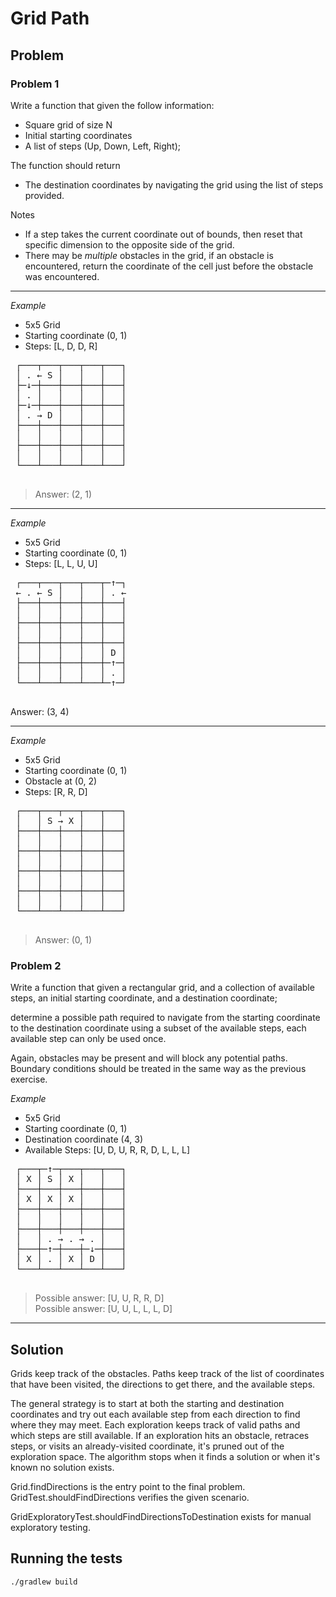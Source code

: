 # Grid Path

## Problem

### Problem 1

 Write a function that given the follow information:
 - Square grid of size N
 - Initial starting coordinates
 - A list of steps (Up, Down, Left, Right);

 The function should return
 - The destination coordinates by navigating the grid using the list of steps provided.

 Notes
 - If a step takes the current coordinate out of bounds, then reset that specific dimension to the opposite side of the grid.
 - There may be *multiple* obstacles in the grid, if an obstacle is encountered, return the coordinate of the cell just before the obstacle was encountered.

---

 *Example*
 - 5x5 Grid
 - Starting coordinate (0, 1)
 - Steps: [L, D, D, R]
 <pre>
 ┌───┬───┬───┬───┬───┐
 │ . ← S │   │   │   │
 ├─↓─┼───┼───┼───┼───┤
 │ . │   │   │   │   │
 ├─↓─┼───┼───┼───┼───┤
 │ . → D │   │   │   │
 ├───┼───┼───┼───┼───┤
 │   │   │   │   │   │
 ├───┼───┼───┼───┼───┤
 │   │   │   │   │   │
 └───┴───┴───┴───┴───┘
 </pre>
 > Answer: (2, 1)

---

 *Example*
 - 5x5 Grid
 - Starting coordinate (0, 1)
 - Steps: [L, L, U, U]
 <pre>
 ┌───┬───┬───┬───┬─↑─┐
 ← . ← S │   │   │ . ←
 ├───┼───┼───┼───┼───┤
 │   │   │   │   │   │
 ├───┼───┼───┼───┼───┤
 │   │   │   │   │   │
 ├───┼───┼───┼───┼───┤
 │   │   │   │   │ D │
 ├───┼───┼───┼───┼─↑─┤
 │   │   │   │   │ . │
 └───┴───┴───┴───┴─↑─┘
 </pre>
 Answer: (3, 4)

---

 *Example*
 - 5x5 Grid
 - Starting coordinate (0, 1)
 - Obstacle at (0, 2)
 - Steps: [R, R, D]
 <pre>
 ┌───┬───┬───┬───┬───┐
 │   │ S → X │   │   │
 ├───┼───┼───┼───┼───┤
 │   │   │   │   │   │
 ├───┼───┼───┼───┼───┤
 │   │   │   │   │   │
 ├───┼───┼───┼───┼───┤
 │   │   │   │   │   │
 ├───┼───┼───┼───┼───┤
 │   │   │   │   │   │
 └───┴───┴───┴───┴───┘
 </pre>
 > Answer: (0, 1)

### Problem 2

 Write a function that given a rectangular grid, and a collection of available steps,
 an initial starting coordinate, and a destination coordinate;

 determine a possible path required to navigate from the starting coordinate
 to the destination coordinate using a subset of the available steps, each available step can
 only be used once.

 Again, obstacles may be present and will block any potential paths. Boundary conditions should
 be treated in the same way as the previous exercise.

 *Example*
 - 5x5 Grid
 - Starting coordinate (0, 1)
 - Destination coordinate (4, 3)
 - Available Steps: [U, D, U, R, R, D, L, L, L]
 <pre>
 ┌───┬─↑─┬───┬───┬───┐
 │ X │ S │ X │   │   │
 ├───┼───┼───┼───┼───┤
 │ X │ X │ X │   │   │
 ├───┼───┼───┼───┼───┤
 │   │   │   │   │   │
 ├───┼───┼───┼───┼───┤
 │   │ . → . → . │   │
 ├───┼─↑─┼───┼─↓─┼───┤
 │ X │ . │ X │ D │   │
 └───┴───┴───┴───┴───┘
 </pre>
 > Possible answer: [U, U, R, R, D]<br/>
 > Possible answer: [U, U, L, L, L, D]
 --------------------------------------

## Solution

Grids keep track of the obstacles.
Paths keep track of the list of coordinates that have been visited, the directions to get there, and the available steps.

The general strategy is to start at both the starting and destination coordinates and try out each available step from each direction to find where they may meet.
Each exploration keeps track of valid paths and which steps are still available.
If an exploration hits an obstacle, retraces steps, or visits an already-visited coordinate, it's pruned out of the exploration space.
The algorithm stops when it finds a solution or when it's known no solution exists. 

Grid.findDirections is the entry point to the final problem. GridTest.shouldFindDirections verifies the given scenario.

GridExploratoryTest.shouldFindDirectionsToDestination exists for manual exploratory testing.

## Running the tests

`./gradlew build`
